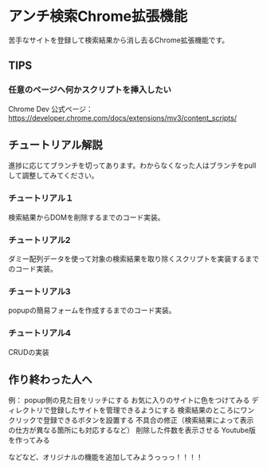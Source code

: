 # アンチ検索Chrome拡張機能
苦手なサイトを登録して検索結果から消し去るChrome拡張機能です。  
  
  
## TIPS
  
### 任意のページへ何かスクリプトを挿入したい
Chrome Dev 公式ページ：https://developer.chrome.com/docs/extensions/mv3/content_scripts/
  
  
## チュートリアル解説
進捗に応じてブランチを切ってあります。わからなくなった人はブランチをpullして調整してみてください。
  
### チュートリアル１
検索結果からDOMを削除するまでのコード実装。
  
### チュートリアル2
ダミー配列データを使って対象の検索結果を取り除くスクリプトを実装するまでのコード実装。
  
### チュートリアル3
popupの簡易フォームを作成するまでのコード実装。
  
### チュートリアル4
CRUDの実装
## 作り終わった人へ
例：
popup側の見た目をリッチにする
お気に入りのサイトに色をつけてみる
ディレクトリで登録したサイトを管理できるようにする
検索結果のところにワンクリックで登録できるボタンを設置する
不具合の修正（検索結果によって表示の仕方が異なる箇所にも対応するなど）
削除した件数を表示させる
Youtube版を作ってみる
  
  
などなど、オリジナルの機能を追加してみようっっっ！！！！